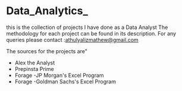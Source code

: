 # Data_Analytics_
this is the collection of projects  I have done as a Data Analyst
The methodology for each project can be found in its description.
For any queries please contact :athulyalizmathew@gmail.com

The sources for the projects are"
* Alex the Analyst
* Prepinsta Prime
* Forage -JP Morgan's Excel Program
* Forage -Goldman Sachs's Excel Program
